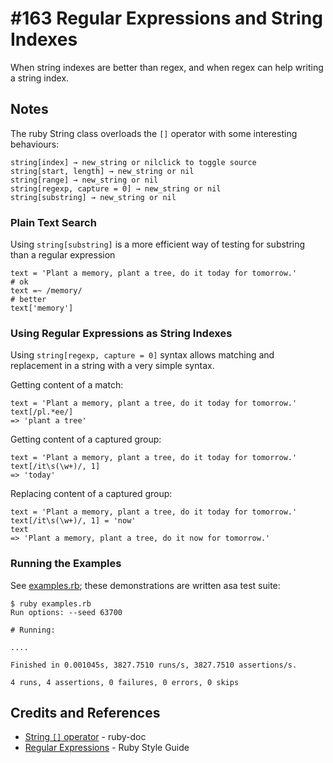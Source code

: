 # #163 Regular Expressions and String Indexes

When string indexes are better than regex, and when regex can help writing a string index.

## Notes

The ruby String class overloads the `[]` operator with some interesting behaviours:

```
string[index] → new_string or nilclick to toggle source
string[start, length] → new_string or nil
string[range] → new_string or nil
string[regexp, capture = 0] → new_string or nil
string[substring] → new_string or nil
```

### Plain Text Search

Using `string[substring]` is a more efficient way of testing for substring than a regular expression

```
text = 'Plant a memory, plant a tree, do it today for tomorrow.'
# ok
text =~ /memory/
# better
text['memory']
```

### Using Regular Expressions as String Indexes

Using `string[regexp, capture = 0]` syntax allows matching and replacement in a string with a very simple syntax.

Getting content of a match:
```
text = 'Plant a memory, plant a tree, do it today for tomorrow.'
text[/pl.*ee/]
=> 'plant a tree'
```

Getting content of a captured group:

```
text = 'Plant a memory, plant a tree, do it today for tomorrow.'
text[/it\s(\w+)/, 1]
=> 'today'
```

Replacing content of a captured group:

```
text = 'Plant a memory, plant a tree, do it today for tomorrow.'
text[/it\s(\w+)/, 1] = 'now'
text
=> 'Plant a memory, plant a tree, do it now for tomorrow.'
```

### Running the Examples

See [examples.rb](./examples.rb); these demonstrations are written asa test suite:

```
$ ruby examples.rb
Run options: --seed 63700

# Running:

....

Finished in 0.001045s, 3827.7510 runs/s, 3827.7510 assertions/s.

4 runs, 4 assertions, 0 failures, 0 errors, 0 skips
```

## Credits and References

* [String `[]` operator](https://ruby-doc.org/core-3.0.0/String.html#method-i-5B-5D) - ruby-doc
* [Regular Expressions](https://rubystyle.guide/#regular-expressions) - Ruby Style Guide
